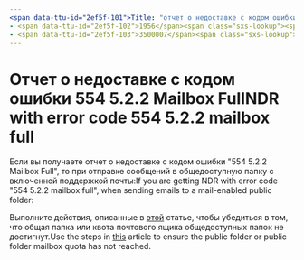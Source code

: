 ```yaml
---
<span data-ttu-id="2ef5f-101">Title: "отчет о недоставке с кодом ошибки" 554 5.2.2 Mailbox Full "" MS. author: чрисда author: чрисда Manager: дансимп MS. Date: 04/21/2020 МС. аудитория: ИТ-специалистов MS. Topic: статья MS. Service: O365 — РОБОТы: No INDEX, localization_priority.</span><span class="sxs-lookup"><span data-stu-id="2ef5f-101">title: "NDR with error code "554 5.2.2 mailbox full"" ms.author: chrisda author: chrisda manager: dansimp ms.date: 04/21/2020 ms.audience: ITPro ms.topic: article ms.service: o365-administration ROBOTS: NOINDEX, NOFOLLOW localization_priority: Normal ms.custom:</span></span> 
- <span data-ttu-id="2ef5f-102">1956</span><span class="sxs-lookup"><span data-stu-id="2ef5f-102">1956</span></span>
- <span data-ttu-id="2ef5f-103">3500007</span><span class="sxs-lookup"><span data-stu-id="2ef5f-103">3500007</span></span>
---
```


# <a name="ndr-with-error-code-554-522-mailbox-full"></a><span data-ttu-id="2ef5f-104">Отчет о недоставке с кодом ошибки 554 5.2.2 Mailbox Full</span><span class="sxs-lookup"><span data-stu-id="2ef5f-104">NDR with error code 554 5.2.2 mailbox full</span></span>

<span data-ttu-id="2ef5f-105">Если вы получаете отчет о недоставке с кодом ошибки "554 5.2.2 Mailbox Full", то при отправке сообщений в общедоступную папку с включенной поддержкой почты:</span><span class="sxs-lookup"><span data-stu-id="2ef5f-105">If you are getting NDR with error code "554 5.2.2 mailbox full", when sending emails to a mail-enabled public folder:</span></span>  

<span data-ttu-id="2ef5f-106">Выполните действия, описанные в [этой](https://aka.ms/554522) статье, чтобы убедиться в том, что общая папка или квота почтового ящика общедоступных папок не достигнут.</span><span class="sxs-lookup"><span data-stu-id="2ef5f-106">Use the steps in [this](https://aka.ms/554522) article to ensure the public folder or public folder mailbox quota has not reached.</span></span>
